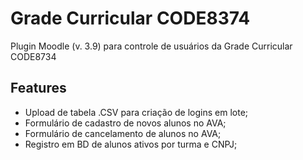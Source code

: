 # Grade Curricular CODE8374
Plugin Moodle (v. 3.9) para controle de usuários da Grade Curricular CODE8734

## Features
- Upload de tabela .CSV para criação de logins em lote;
- Formulário de cadastro de novos alunos no AVA;
- Formulário de cancelamento de alunos no AVA;
- Registro em BD de alunos ativos por turma e CNPJ;

